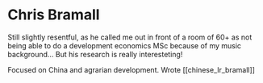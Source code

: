 # Chris Bramall

Still slightly resentful, as he called me out in front of a room of 60+ as not being able to do a development economics MSc because of my music background...
But his research is really interesteting!

Focused on China and agrarian development. Wrote [[chinese_lr_bramall]]

